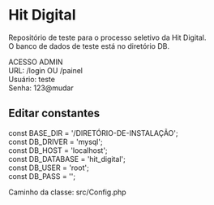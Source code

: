 # Hit Digital
Repositório de teste para o processo seletivo da Hit Digital.<br>
O banco de dados de teste está no diretório DB.

ACESSO ADMIN<br>
URL: /login OU /painel<br>
Usuário: teste<br>
Senha: 123@mudar

## Editar constantes
const BASE_DIR = '/DIRETÓRIO-DE-INSTALAÇÃO';<br>
const DB_DRIVER = 'mysql';<br>
const DB_HOST = 'localhost';<br>
const DB_DATABASE = 'hit_digital';<br>
const DB_USER = 'root';<br>
const DB_PASS = '';

Caminho da classe: src/Config.php
